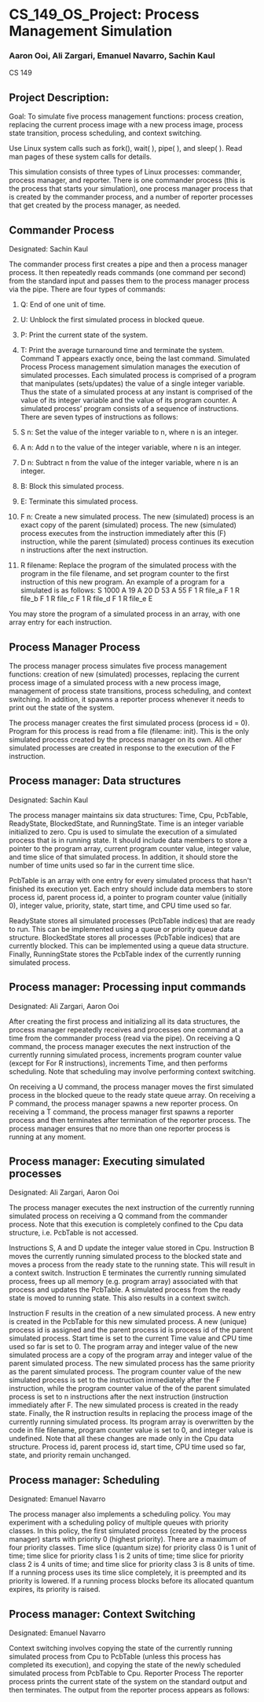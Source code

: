 # CS_149_OS_Project: Process Management Simulation

### Aaron Ooi, Ali Zargari, Emanuel Navarro, Sachin Kaul ###

CS 149

## Project Description: ##

Goal: To simulate five process management functions: process creation, replacing the
current process image with a new process image, process state transition, process scheduling, and context switching.

Use Linux system calls such as fork(), wait( ), pipe( ), and sleep( ). Read man pages of these system calls for details.

This simulation consists of three types of Linux processes: commander, process manager, and reporter. There is one commander process (this is the process that starts your simulation), one process manager process that is created by the commander process, and a number of reporter processes that get created by the process manager, as needed.

## Commander Process ##

Designated: Sachin Kaul

The commander process first creates a pipe and then a process manager process. It then repeatedly reads commands (one command per second) from the standard input and passes them to the process manager process via the pipe. There are four types of commands:
1.	Q: End of one unit of time.
2.	U: Unblock the first simulated process in blocked queue.
3.	P: Print the current state of the system.
4.	T: Print the average turnaround time and terminate the system. Command T appears exactly once, being the last command. Simulated Process
Process management simulation manages the execution of simulated processes. Each
simulated process is comprised of a program that manipulates (sets/updates) the value of a single integer variable. Thus the state of a simulated process at any instant is comprised of the value of its integer variable and the value of its program counter. A simulated process’ program consists of a sequence of instructions. There are seven types of instructions as follows:

1.	S n: Set the value of the integer variable to n, where n is an integer.
2.	A n: Add n to the value of the integer variable, where n is an integer.
3.	D n: Subtract n from the value of the integer variable, where n is an integer. 
4.	B: Block this simulated process.
5.	E: Terminate this simulated process.
6.	F n: Create a new simulated process. The new (simulated) process is an exact copy of the parent (simulated) process. The new (simulated) process executes from the instruction immediately after this (F) instruction, while the parent (simulated) process continues its execution n instructions after the next instruction.
7.	R filename: Replace the program of the simulated process with the program in the file
filename, and set program counter to the first instruction of this new program. An example of a program for a simulated is as follows:
S 1000
A 19
A 20
D 53
A 55
F 1
R file_a F 1
R file_b F 1
R file_c F 1
R file_d F 1
R file_e E

You may store the program of a simulated process in an array, with one array entry for each instruction.

## Process Manager Process ##

The process manager process simulates five process management functions: creation of new (simulated) processes, replacing the current process image of a simulated process with a new process image, management of process state transitions, process scheduling, and context switching. In addition, it spawns a reporter process whenever it needs to print out the state of the system.

The process manager creates the first simulated process (process id = 0). Program for this process is read from a file (filename: init). This is the only simulated process created by the process manager on its own. All other simulated processes are created in response to the execution of the F instruction.

## Process manager: Data structures ##

Designated: Sachin Kaul
 
The process manager maintains six data structures: Time, Cpu, PcbTable, ReadyState, BlockedState, and RunningState. Time is an integer variable initialized to zero. Cpu is used to simulate the execution of a simulated process that is in running state. It should include data members to store a pointer to the program array, current program counter value, integer value, and time slice of that simulated process. In addition, it should store the number of time units used so far in the current time slice.

PcbTable is an array with one entry for every simulated process that hasn't finished its execution yet. Each entry should include data members to store process id, parent process id, a pointer to program counter value (initially 0), integer value, priority, state, start time, and CPU time used so far.

ReadyState stores all simulated processes (PcbTable indices) that are ready to run. This can be implemented using a queue or priority queue data structure. BlockedState stores all processes (PcbTable indices) that are currently blocked. This can be implemented using a queue data structure. Finally, RunningState stores the PcbTable index of the currently running simulated process.

## Process manager: Processing input commands ##

Designated: Ali Zargari, Aaron Ooi

After creating the first process and initializing all its data structures, the process manager repeatedly receives and processes one command at a time from the commander process (read via the pipe). On receiving a Q command, the process manager executes the next instruction of the currently running simulated process, increments program counter value (except for For R instructions), increments Time, and then performs scheduling. Note that scheduling may involve performing context switching.

On receiving a U command, the process manager moves the first simulated process in the blocked queue to the ready state queue array. On receiving a P command, the process manager spawns a new reporter process. On receiving a T command, the process manager first spawns a reporter process and then terminates after termination of the reporter process. The process manager ensures that no more than one reporter process is running at any moment.

## Process manager: Executing simulated processes ##

Designated: Ali Zargari, Aaron Ooi

The process manager executes the next instruction of the currently running simulated process on receiving a Q command from the commander process. Note that this execution is completely confined to the Cpu data structure, i.e. PcbTable is not accessed.

Instructions S, A and D update the integer value stored in Cpu. Instruction B moves the currently running simulated process to the blocked state and moves a process from the ready state to the running state. This will result in a context switch. Instruction E terminates the currently running simulated process, frees up all memory (e.g. program array) associated with that process and updates the PcbTable. A simulated process from the ready state is moved to running state. This also results in a context switch.

Instruction F results in the creation of a new simulated process. A new entry is created in the PcbTable for this new simulated process. A new (unique) process id is assigned and the parent process id is process id of the parent simulated process. Start time is set to the current Time value and CPU time used so far is set to 0. The program array and integer value of the new simulated process are a copy of the program array and integer value of the parent simulated process. The new simulated process has the same priority as the parent simulated process. The program counter value of the new simulated process is set to the instruction immediately after the F instruction, while the program counter value of the of the parent simulated process is set to n instructions after the next instruction (instruction immediately after F. The new simulated process is created in the ready state.
Finally, the R instruction results in replacing the process image of the currently running simulated process. Its program array is overwritten by the code in file filename, program counter value is set to 0, and integer value is undefined. Note that all these changes are made only in the Cpu data structure. Process id, parent process id, start time, CPU time used so far, state, and priority remain unchanged.

## Process manager: Scheduling ##

Designated: Emanuel Navarro

The process manager also implements a scheduling policy. You may experiment with a scheduling policy of multiple queues with priority classes. In this policy, the first simulated process (created by the process manager) starts with priority 0 (highest priority). There are a maximum of four priority classes. Time slice (quantum size) for priority class 0 is 1 unit of time; time slice for priority class 1 is 2 units of time; time slice for priority class 2 is 4 units of time; and time slice for priority class 3 is 8 units of time. If a running process uses its time slice completely, it is preempted and its priority is lowered. If a running process blocks before its allocated quantum expires, its priority is raised.

## Process manager: Context Switching ##

Designated: Emanuel Navarro

Context switching involves copying the state of the currently running simulated process from Cpu to PcbTable (unless this process has completed its execution), and copying the state of the newly scheduled simulated process from PcbTable to Cpu.
Reporter Process
The reporter process prints the current state of the system on the standard output and then
terminates. The output from the reporter process appears as follows:



